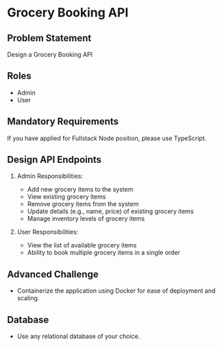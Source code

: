 # Grocery Booking API

## Problem Statement
Design a Grocery Booking API

## Roles
- Admin
- User

## Mandatory Requirements
If you have applied for Fullstack Node position, please use TypeScript.

## Design API Endpoints
1. Admin Responsibilities:
   - Add new grocery items to the system
   - View existing grocery items
   - Remove grocery items from the system
   - Update details (e.g., name, price) of existing grocery items
   - Manage inventory levels of grocery items

2. User Responsibilities:
   - View the list of available grocery items
   - Ability to book multiple grocery items in a single order

## Advanced Challenge
- Containerize the application using Docker for ease of deployment and scaling.

## Database
- Use any relational database of your choice.
